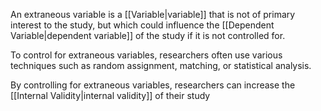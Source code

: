 An extraneous variable is a [[Variable|variable]] that is not of primary interest to the study, but which could influence the [[Dependent Variable|dependent variable]] of the study if it is not controlled for.


To control for extraneous variables, researchers often use various techniques such as random assignment, matching, or statistical analysis. 

By controlling for extraneous variables, researchers can increase the [[Internal Validity|internal validity]] of their study

